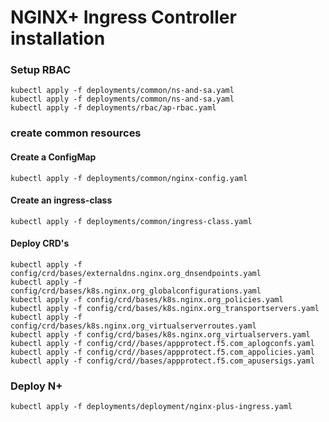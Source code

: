 # NGINX+ Ingress Controller installation

### Setup RBAC
`kubectl apply -f deployments/common/ns-and-sa.yaml`<br>
`kubectl apply -f deployments/common/ns-and-sa.yaml`<br>
`kubectl apply -f deployments/rbac/ap-rbac.yaml`<br>

<!--- create common resources ---> 
### create common resources
<!--- create default server secret ---> 
<!--- kubectl apply -f examples/shared-examples/default-server-secret/default-server-secret.yaml ---> 

#### Create a ConfigMap
`kubectl apply -f deployments/common/nginx-config.yaml`

#### Create an ingress-class
`kubectl apply -f deployments/common/ingress-class.yaml`

#### Deploy CRD's
`kubectl apply -f config/crd/bases/externaldns.nginx.org_dnsendpoints.yaml`<br>
`kubectl apply -f config/crd/bases/k8s.nginx.org_globalconfigurations.yaml`<br>
`kubectl apply -f config/crd/bases/k8s.nginx.org_policies.yaml`<br>
`kubectl apply -f config/crd/bases/k8s.nginx.org_transportservers.yaml`<br>
`kubectl apply -f config/crd/bases/k8s.nginx.org_virtualserverroutes.yaml`<br>
`kubectl apply -f config/crd/bases/k8s.nginx.org_virtualservers.yaml`<br>
`kubectl apply -f config/crd//bases/appprotect.f5.com_aplogconfs.yaml`<br>
`kubectl apply -f config/crd//bases/appprotect.f5.com_appolicies.yaml`<br>
`kubectl apply -f config/crd//bases/appprotect.f5.com_apusersigs.yaml`<br>

### Deploy N+
`kubectl apply -f deployments/deployment/nginx-plus-ingress.yaml`<br>


